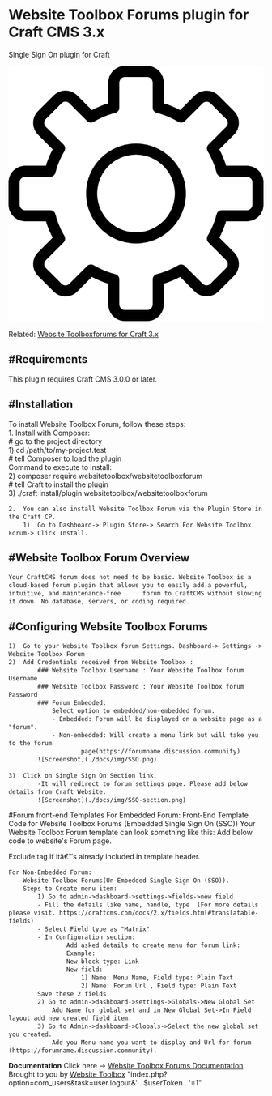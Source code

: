 
# Website Toolbox Forums plugin for Craft CMS 3.x

Single Sign On plugin for Craft

![Screenshot](./src/icon.svg)

Related: [Website Toolboxforums for Craft 3.x](https://github.com/webtoolbox/craftcms-plugin)

##  #Requirements   
This plugin requires Craft CMS 3.0.0 or later.  
##  #Installation  
To install Website Toolbox Forum, follow these steps:    
	1.	Install with Composer:    
		# go to the project directory   
	    1) cd /path/to/my-project.test   
		# tell Composer to load the plugin   
		Command to execute to install:    
	    2) composer require websitetoolbox/websitetoolboxforum   
		# tell Craft to install the plugin   
	    3) ./craft install/plugin websitetoolbox/websitetoolboxforum      
	    
 	2.	You can also install Website Toolbox Forum via the Plugin Store in the Craft CP.   
		1)	Go to Dashboard-> Plugin Store-> Search For Website Toolbox Forum-> Click Install. 	  
   
## #Website Toolbox Forum Overview    
	Your CraftCMS forum does not need to be basic. Website Toolbox is a cloud-based forum plugin that allows you to easily add a powerful, intuitive, and maintenance-free 		forum to CraftCMS without slowing it down. No database, servers, or coding required.    

## #Configuring Website Toolbox Forums    
	1)	Go to your Website Toolbox forum Settings. Dashboard-> Settings -> Website Toolbox Forum    
	2)	Add Credentials received from Website Toolbox :   
			### Website Toolbox Username : Your Website Toolbox forum Username   
			### Website Toolbox Password : Your Website Toolbox forum Password   
			### Forum Embedded:
				Select option to embedded/non-embedded forum.
				- Embedded: Forum will be displayed on a website page as a "forum".
				- Non-embedded: Will create a menu link but will take you to the forum 
						page(https://forumname.discussion.community)
    		![Screenshot](./docs/img/SSO.png)
 
	3)	Click on Single Sign On Section link. 
			-It will redirect to forum settings page. Please add below details from Craft Website.
		    ![Screenshot](./docs/img/SSO-section.png)

#Forum front-end Templates
	For Embedded Forum:
		Front-End Template Code for Website Toolbox Forums (Embedded Single Sign On (SSO))
		Your Website Toolbox  Forum template can look something like this:
		Add below code to website's Forum page.
		<body><div id="embedForum"></div></body>
		Exclude <body> tag if itâ€™s already included in template header.

	For Non-Embedded Forum:
		Website Toolbox Forums(Un-Embedded Single Sign On (SSO)).
		Steps to Create menu item:
			1) Go to admin->dashboard->settings->fields->new field
			- Fill the details like name, handle, type  (For more details please visit. https://craftcms.com/docs/2.x/fields.html#translatable-fields)
			- Select Field type as "Matrix"
			- In Configuration section:
		   			Add asked details to create menu for forum link:
					Example:
					New block type: Link
					New field:
						1) Name: Menu Name, Field type: Plain Text
						2) Name: Forum Url , Field type: Plain Text
			Save these 2 fields.
			2) Go to admin->dashboard->settings->Globals->New Global Set
				Add Name for global set and in New Global Set->In Field layout add new created field item.
			3) Go to Admin->dashboard->Globals->Select the new global set you created.
				Add you Menu name you want to display and Url for forum (https://forumname.discussion.community).

<b>Documentation</b>
Click here -> [Website Toolbox Forums Documentation](https://websitetoolbox.com/plugins/websitetoolboxforum/documentation)
Brought to you by [Website Toolbox](https://websitetoolbox.com)
"index.php?option=com_users&task=user.logout&' . $userToken . '=1"
